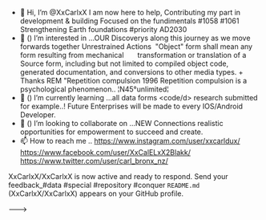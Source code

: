 - 👋 Hi, I’m @XxCarlxX I am now here to help, Contributing my part in development & building Focused on the fundimentals #1058 #1061 Strengthening Earth foundations #priority AD2030
- 👀 () I’m interested in ...OUR Discoverys along this journey as we move forwards together Unrestrained Actions  "Object" form shall mean any form resulting from mechanical
      transformation or translation of a Source form, including but not limited to compiled object code, generated documentation, and conversions to other media types.
         + Thanks REM "Repetition compulsion
          1996  Repetition compulsion is a psychological phenomenon.. ¦N45°unlimited¦
- 🌱 () I’m currently learning ...all data forms <code/d> research submitted for example..!
 Future Enterprises will be made to every IOS/Android Developer. 
- 💞️ () I’m looking to collaborate on ...NEW Connections realistic opportunities for empowerment to succeed and create. 
- 📫 How to reach me ..
https://www.instagram.com/user/xxcarldux/
https://www.facebook.com/user/XxCalELxX2Blakk/
https://www.twitter.com/user/carl_bronx_nz/

XxCarlxX/XxCarlxX is now active and ready to respond. Send your feedback_#data #special #repository #conquer `README.md` 
(XxCarlxX/XxCarlxX) appears on your GitHub profile.

--->

